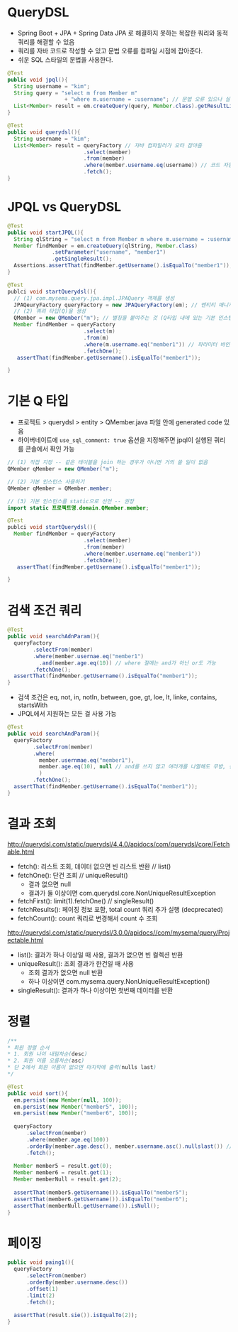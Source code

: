 # QueryDSL
* Spring Boot + JPA + Spring Data JPA 로 해결하지 못하는 복잡한 쿼리와 동적쿼리를 해결할 수 있음
* 쿼리를 자바 코드로 작성할 수 있고 문법 오류를 컴파일 시점에 잡아준다.
* 쉬운 SQL 스타일의 문법을 사용한다.

```java
@Test
public void jpql(){
  String username = "kim";
  String query = "select m from Member m"
                  + "where m.username = :username"; // 문법 오류 있으나 실행을 해야 발견됨
  List<Member> result = em.createQuery(query, Member.class).getResultList();
}

@Test
public void querydsl(){
  String username = "kim";
  List<Member> result = queryFactory // 자바 컴파일러가 오타 잡아줌
                        .select(member)
                        .from(member)
                        .where(member.username.eq(username)) // 코드 자동 완성 도움 받을 수 있음
                        .fetch();
}
```

# JPQL vs QueryDSL
```java
@Test
public void startJPQL(){
  String qlString = "select m from Member m where m.username = :username"; // 파라미터 바인딩을 해줌
  Member findMember = em.createQuery(qlString, Member.class)
              .setParameter("username", "member1")
              .getSingleResult();
  Assertions.assertThat(findMember.getUsername().isEqualTo("member1"));
}

@Test
publci void startQuerydsl(){
  // (1) com.mysema.query.jpa.impl.JPAQuery 객체를 생성
  JPAQeuryFactory queryFactory = new JPAQueryFactory(em); // 엔티티 매니저를 생성자로 넘겨줘야함, thread-safe하므로 필드로 빼도 됨
  // (2) 쿼리 타입(Q)을 생성
  QMember = new QMember("m"); // 별칭을 붙여주는 것 (Q타입 내에 있는 기본 인스턴스 member를 이용해도 됨)
  Member findMember = queryFactory
                        .select(m)
                        .from(m)
                        .where(m.username.eq("member1")) // 파라미터 바인딩을 해주지 않아도 prepared statement로 자동 바인딩
                        .fetchOne();
   assertThat(findMember.getUsername().isEqualTo("member1"));

}
```

# 기본 Q 타입
* 프로젝트 > querydsl > entity > QMember.java 파일 안에 generated code 있음
* 하이버네이트에 `use_sql_comment: true` 옵션을 지정해주면 jpql이 실행된 쿼리를 콘솔에서 확인 가능
```java
// (1) 직접 지정 -- 같은 테이블을 join 하는 경우가 아니면 거의 쓸 일이 없음
QMember qMember = new QMember("m");

// (2) 기본 인스턴스 사용하기
QMember qMember = QMember.member;

// (3) 기본 인스턴스를 static으로 선언 -- 권장
import static 프로젝트명.domain.QMember.member;

@Test
publci void startQuerydsl(){
  Member findMember = queryFactory
                        .select(member)
                        .from(member)
                        .where(member.username.eq("member1"))
                        .fetchOne();
   assertThat(findMember.getUsername().isEqualTo("member1"));

}
```

# 검색 조건 쿼리
```java
@Test
public void searchAdnParam(){
  queryFactory
        .selectFrom(member)
        .where(member.usernae.eq("member1") 
          .and(member.age.eq(10)) // where 절에는 and가 아닌 or도 가능
        .fetchOne();
  assertThat(findMember.getUsername().isEqualTo("member1"));
}
```
* 검색 조건은 eq, not, in, notIn, between, goe, gt, loe, lt, linke, contains, startsWith
* JPQL에서 지원하는 모든 걸 사용 가능

```java
@Test
public void searchAndParam(){
  queryFactory
        .selectFrom(member)
        .where(
          member.usernmae.eq("member1"),
          member.age.eq(10), null // and를 쓰지 않고 여러개를 나열해도 무방, 중간이 null이 들어가면 무시되므로 동적 쿼리 작성 시 유리함
          )
        .fetchOne();
  assertThat(findMember.getUsername().isEqualTo("member1"));
}
```

# 결과 조회
http://querydsl.com/static/querydsl/4.4.0/apidocs/com/querydsl/core/Fetchable.html
* fetch(): 리스트 조회, 데이터 없으면 빈 리스트 반환 // list()
* fetchOne(): 단건 조회 // uniqueResult()
  * 결과 없으면 null
  * 결과가 둘 이상이면 com.querydsl.core.NonUniqueResultException
* fetchFirst(): limit(1).fetchOne() // singleResult()
* fetchResults(): 페이징 정보 포함, total count 쿼리 추가 실행 (decprecated)
* fetchCount(): count 쿼리로 변경해서 count 수 조회

http://querydsl.com/static/querydsl/3.0.0/apidocs//com/mysema/query/Projectable.html
* list(): 결과가 하나 이상일 때 사용, 결과가 없으면 빈 컬렉션 반환
* uniqueResult(): 조회 결과가 한건일 때 사용
  * 조회 결과가 없으면 null 반환
  * 하나 이상이면 com.mysema.query.NonUniqueResultException()
* singleResult(): 결과가 하나 이상이면 첫번째 데이터를 반환

# 정렬
```java
/**
* 회원 정렬 순서
* 1. 회원 나이 내림차순(desc)
* 2. 회원 이름 오름차순(asc)
* 단 2에서 회원 이름이 없으면 마지막에 출력(nulls last)
*/

@Test
public void sort(){
  em.persist(new Member(null, 100));
  em.persist(new Member("member5", 100));
  em.persist(new Member("member6", 100));
  
  queryFactory
      .selectFrom(member)
      .where(member.age.eq(100))
      .orderBy(member.age.desc(), member.username.asc().nullslast()) // nullsfirst() 옵션도 있음
      .fetch();
      
  Member member5 = result.get(0);
  Member member6 = result.get(1);
  Member memberNull = result.get(2);
  
  assertThat(member5.getUsername()).isEqualTo("member5");
  assertThat(member6.getUsername()).isEqualTo("member6");
  assertThat(memberNull.getUsername()).isNull();
}
```
# 페이징
```java
public void paing1(){
  queryFactory
      .selectFrom(member)
      .orderBy(member.username.desc())
      .offset(1)
      .limit(2)
      .fetch();
      
  assertThat(result.sie()).isEqualTo(2));
}
```
